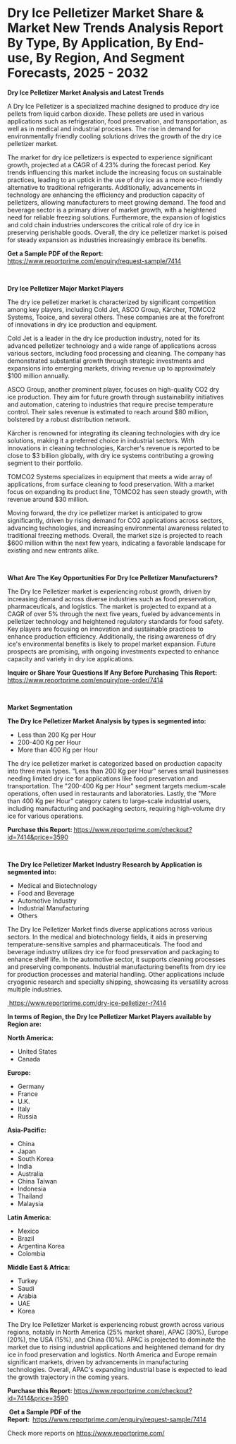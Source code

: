 <p><h1>Dry Ice Pelletizer Market Share & Market New Trends Analysis Report By Type, By Application, By End-use, By Region, And Segment Forecasts, 2025 - 2032</h1></p><p><strong>Dry Ice Pelletizer Market Analysis and Latest Trends</strong></p>
<p><p>A Dry Ice Pelletizer is a specialized machine designed to produce dry ice pellets from liquid carbon dioxide. These pellets are used in various applications such as refrigeration, food preservation, and transportation, as well as in medical and industrial processes. The rise in demand for environmentally friendly cooling solutions drives the growth of the dry ice pelletizer market.</p><p>The market for dry ice pelletizers is expected to experience significant growth, projected at a CAGR of 4.23% during the forecast period. Key trends influencing this market include the increasing focus on sustainable practices, leading to an uptick in the use of dry ice as a more eco-friendly alternative to traditional refrigerants. Additionally, advancements in technology are enhancing the efficiency and production capacity of pelletizers, allowing manufacturers to meet growing demand. The food and beverage sector is a primary driver of market growth, with a heightened need for reliable freezing solutions. Furthermore, the expansion of logistics and cold chain industries underscores the critical role of dry ice in preserving perishable goods. Overall, the dry ice pelletizer market is poised for steady expansion as industries increasingly embrace its benefits.</p></p>
<p><strong>Get a Sample PDF of the Report:&nbsp;</strong> <a href="https://www.reportprime.com/enquiry/request-sample/7414?utm_campaign=3192&utm_medium=2&utm_source=Github&utm_content=ia&utm_term=19032025&utm_id=dry-ice-pelletizer">https://www.reportprime.com/enquiry/request-sample/7414</a></p>
<p>&nbsp;</p>
<p><strong>Dry Ice Pelletizer Major Market Players</strong></p>
<p><p>The dry ice pelletizer market is characterized by significant competition among key players, including Cold Jet, ASCO Group, Kärcher, TOMCO2 Systems, Tooice, and several others. These companies are at the forefront of innovations in dry ice production and equipment.</p><p>Cold Jet is a leader in the dry ice production industry, noted for its advanced pelletizer technology and a wide range of applications across various sectors, including food processing and cleaning. The company has demonstrated substantial growth through strategic investments and expansions into emerging markets, driving revenue up to approximately $100 million annually.</p><p>ASCO Group, another prominent player, focuses on high-quality CO2 dry ice production. They aim for future growth through sustainability initiatives and automation, catering to industries that require precise temperature control. Their sales revenue is estimated to reach around $80 million, bolstered by a robust distribution network.</p><p>Kärcher is renowned for integrating its cleaning technologies with dry ice solutions, making it a preferred choice in industrial sectors. With innovations in cleaning technologies, Karcher's revenue is reported to be close to $3 billion globally, with dry ice systems contributing a growing segment to their portfolio.</p><p>TOMCO2 Systems specializes in equipment that meets a wide array of applications, from surface cleaning to food preservation. With a market focus on expanding its product line, TOMCO2 has seen steady growth, with revenue around $30 million.</p><p>Moving forward, the dry ice pelletizer market is anticipated to grow significantly, driven by rising demand for CO2 applications across sectors, advancing technologies, and increasing environmental awareness related to traditional freezing methods. Overall, the market size is projected to reach $600 million within the next few years, indicating a favorable landscape for existing and new entrants alike.</p></p>
<p>&nbsp;</p>
<p><strong>What Are The Key Opportunities For Dry Ice Pelletizer Manufacturers?</strong></p>
<p><p>The Dry Ice Pelletizer market is experiencing robust growth, driven by increasing demand across diverse industries such as food preservation, pharmaceuticals, and logistics. The market is projected to expand at a CAGR of over 5% through the next five years, fueled by advancements in pelletizer technology and heightened regulatory standards for food safety. Key players are focusing on innovation and sustainable practices to enhance production efficiency. Additionally, the rising awareness of dry ice's environmental benefits is likely to propel market expansion. Future prospects are promising, with ongoing investments expected to enhance capacity and variety in dry ice applications.</p></p>
<p><strong>Inquire or Share Your Questions If Any Before Purchasing This Report:</strong> <a href="https://www.reportprime.com/enquiry/pre-order/7414?utm_campaign=3192&utm_medium=2&utm_source=Github&utm_content=ia&utm_term=19032025&utm_id=dry-ice-pelletizer">https://www.reportprime.com/enquiry/pre-order/7414</a></p>
<p>&nbsp;</p>
<p><strong>Market Segmentation</strong></p>
<p><strong>The Dry Ice Pelletizer Market Analysis by types is segmented into:</strong></p>
<p><ul><li>Less than 200 Kg per Hour</li><li>200-400 Kg per Hour</li><li>More than 400 Kg per Hour</li></ul></p>
<p><p>The dry ice pelletizer market is categorized based on production capacity into three main types. "Less than 200 Kg per Hour" serves small businesses needing limited dry ice for applications like food preservation and transportation. The "200-400 Kg per Hour" segment targets medium-scale operations, often used in restaurants and laboratories. Lastly, the "More than 400 Kg per Hour" category caters to large-scale industrial users, including manufacturing and packaging sectors, requiring high-volume dry ice for various operations.</p></p>
<p><strong>Purchase this Report:&nbsp;</strong><a href="https://www.reportprime.com/checkout?id=7414&price=3590&utm_campaign=3192&utm_medium=2&utm_source=Github&utm_content=ia&utm_term=19032025&utm_id=dry-ice-pelletizer">https://www.reportprime.com/checkout?id=7414&price=3590</a></p>
<p>&nbsp;</p>
<p><strong>The Dry Ice Pelletizer Market Industry Research by Application is segmented into:</strong></p>
<p><ul><li>Medical and Biotechnology</li><li>Food and Beverage</li><li>Automotive Industry</li><li>Industrial Manufacturing</li><li>Others</li></ul></p>
<p><p>The Dry Ice Pelletizer Market finds diverse applications across various sectors. In the medical and biotechnology fields, it aids in preserving temperature-sensitive samples and pharmaceuticals. The food and beverage industry utilizes dry ice for food preservation and packaging to enhance shelf life. In the automotive sector, it supports cleaning processes and preserving components. Industrial manufacturing benefits from dry ice for production processes and material handling. Other applications include cryogenic research and specialty shipping, showcasing its versatility across multiple industries.</p></p>
<p><a href="https://www.reportprime.com/dry-ice-pelletizer-r7414?utm_campaign=3192&utm_medium=2&utm_source=Github&utm_content=ia&utm_term=19032025&utm_id=dry-ice-pelletizer">&nbsp;https://www.reportprime.com/dry-ice-pelletizer-r7414</a></p>
<p><strong>In terms of Region, the Dry Ice Pelletizer Market Players available by Region are:</strong></p>
<p>
    <p> <strong> North America: </strong>
        <ul>
            <li>United States</li>
            <li>Canada</li>
        </ul>
        </p> 
    <p> <strong> Europe: </strong>
        <ul>
            <li>Germany</li>
            <li>France</li>
            <li>U.K.</li>
            <li>Italy</li>
            <li>Russia</li>
        </ul>
        </p> 
    <p> <strong> Asia-Pacific: </strong>
        <ul>
            <li>China</li>
            <li>Japan</li>
            <li>South Korea</li>
            <li>India</li>
            <li>Australia</li>
            <li>China Taiwan</li>
            <li>Indonesia</li>
            <li>Thailand</li>
            <li>Malaysia</li>
        </ul>
        </p> 
    <p> <strong> Latin America: </strong>
        <ul>
            <li>Mexico</li>
            <li>Brazil</li>
            <li>Argentina Korea</li>
            <li>Colombia</li>
        </ul>
        </p> 
    <p> <strong> Middle East & Africa: </strong>
        <ul>
            <li>Turkey</li>
            <li>Saudi</li>
            <li>Arabia</li>
            <li>UAE</li>
            <li>Korea</li>
        </ul>
    </p>
    </p>
<p><p>The Dry Ice Pelletizer Market is experiencing robust growth across various regions, notably in North America (25% market share), APAC (30%), Europe (20%), the USA (15%), and China (10%). APAC is projected to dominate the market due to rising industrial applications and heightened demand for dry ice in food preservation and logistics. North America and Europe remain significant markets, driven by advancements in manufacturing technologies. Overall, APAC's expanding industrial base is expected to lead the growth trajectory in the coming years.</p></p>
<p><strong>Purchase this Report: </strong><a href="https://www.reportprime.com/checkout?id=7414&price=3590&utm_campaign=3192&utm_medium=2&utm_source=Github&utm_content=ia&utm_term=19032025&utm_id=dry-ice-pelletizer">https://www.reportprime.com/checkout?id=7414&price=3590</a></p>
<p>&nbsp;<strong>Get a Sample PDF of the Report:&nbsp;&nbsp;</strong><a href="https://www.reportprime.com/enquiry/request-sample/7414?utm_campaign=3192&utm_medium=2&utm_source=Github&utm_content=ia&utm_term=19032025&utm_id=dry-ice-pelletizer">https://www.reportprime.com/enquiry/request-sample/7414</a></p>
<p><strong></strong></p>
<p>Check more reports on <a href="https://www.reportprime.com/?utm_campaign=3192&utm_medium=2&utm_source=Github&utm_content=ia&utm_term=19032025&utm_id=dry-ice-pelletizer">https://www.reportprime.com/</a></p>